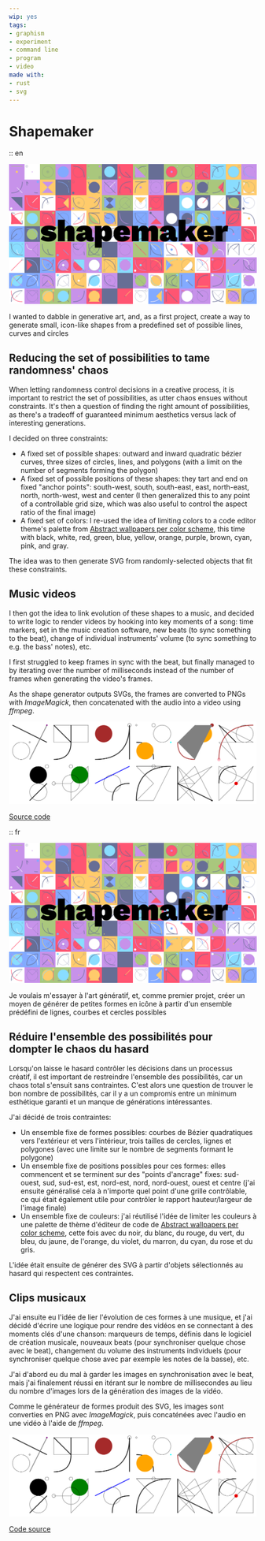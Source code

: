 ```yaml
---
wip: yes
tags:
- graphism
- experiment
- command line
- program
- video
made with:
- rust
- svg
---
```


# Shapemaker

:: en

![shapemaker written in bold black text, with a colorful mosaic of squares containing various shapes inside](../title.png)

I wanted to dabble in generative art, and, as a first project, create a way to generate small, icon-like shapes from a predefined set of possible lines, curves and circles

## Reducing the set of possibilities to tame randomness' chaos

When letting randomness control decisions in a creative process, it is important to restrict the set of possibilities, as utter chaos ensues without constraints. It's then a question of finding the right amount of possibilities, as there's a tradeoff of guaranteed minimum aesthetics versus lack of interesting generations.

I decided on three constraints:

- A fixed set of possible shapes: outward and inward quadratic bézier curves, three sizes of circles, lines, and polygons (with a limit on the number of segments forming the polygon)
- A fixed set of possible positions of these shapes: they tart and end on fixed "anchor points": south-west, south, south-east, east, north-east, north, north-west, west and center (I then generalized this to any point of a controllable grid size, which was also useful to control the aspect ratio of the final image)
- A fixed set of colors: I re-used the idea of limiting colors to a code editor theme's palette from [Abstract wallpapers per color scheme](/abstract-wallpapers-per-color-scheme), this time with black, white, red, green, blue, yellow, orange, purple, brown, cyan, pink, and gray.

The idea was to then generate SVG from randomly-selected objects that fit these constraints.

## Music videos

I then got the idea to link evolution of these shapes to a music, and decided to write logic to render videos by hooking into key moments of a song: time markers, set in the music creation software, new beats (to sync something to the beat), change of individual instruments' volume (to sync something to e.g. the bass' notes), etc.

I first struggled to keep frames in sync with the beat, but finally managed to by iterating over the number of milliseconds instead of the number of frames when generating the video's frames.

As the shape generator outputs SVGs, the frames are converted to PNGs with _ImageMagick_, then concatenated with the audio into a video using _ffmpeg_.

![](../gallery/gallery.png "Some examples")

[Source code](https://github.com/ewen-lbh/shapemaker)

:: fr

![shapemaker écrit en gras en noir, avec une mosaïque colorée de carrés contenant diverses formes à l'intérieur](../title.png)

Je voulais m'essayer à l'art génératif, et, comme premier projet, créer un moyen de générer de petites formes en icône à partir d'un ensemble prédéfini de lignes, courbes et cercles possibles

## Réduire l'ensemble des possibilités pour dompter le chaos du hasard

Lorsqu'on laisse le hasard contrôler les décisions dans un processus créatif, il est important de restreindre l'ensemble des possibilités, car un chaos total s'ensuit sans contraintes. C'est alors une question de trouver le bon nombre de possibilités, car il y a un compromis entre un minimum esthétique garanti et un manque de générations intéressantes.

J'ai décidé de trois contraintes:

- Un ensemble fixe de formes possibles: courbes de Bézier quadratiques vers l'extérieur et vers l'intérieur, trois tailles de cercles, lignes et polygones (avec une limite sur le nombre de segments formant le polygone)
- Un ensemble fixe de positions possibles pour ces formes: elles commencent et se terminent sur des "points d'ancrage" fixes: sud-ouest, sud, sud-est, est, nord-est, nord, nord-ouest, ouest et centre (j'ai ensuite généralisé cela à n'importe quel point d'une grille contrôlable, ce qui était également utile pour contrôler le rapport hauteur/largeur de l'image finale)
- Un ensemble fixe de couleurs: j'ai réutilisé l'idée de limiter les couleurs à une palette de thème d'éditeur de code de [Abstract wallpapers per color scheme](/abstract-wallpapers-per-color-scheme), cette fois avec du noir, du blanc, du rouge, du vert, du bleu, du jaune, de l'orange, du violet, du marron, du cyan, du rose et du gris.

L'idée était ensuite de générer des SVG à partir d'objets sélectionnés au hasard qui respectent ces contraintes.

## Clips musicaux

J'ai ensuite eu l'idée de lier l'évolution de ces formes à une musique, et j'ai décidé d'écrire une logique pour rendre des vidéos en se connectant à des moments clés d'une chanson: marqueurs de temps, définis dans le logiciel de création musicale, nouveaux beats (pour synchroniser quelque chose avec le beat), changement du volume des instruments individuels (pour synchroniser quelque chose avec par exemple les notes de la basse), etc.

J'ai d'abord eu du mal à garder les images en synchronisation avec le beat, mais j'ai finalement réussi en itérant sur le nombre de millisecondes au lieu du nombre d'images lors de la génération des images de la vidéo.

Comme le générateur de formes produit des SVG, les images sont converties en PNG avec _ImageMagick_, puis concaténées avec l'audio en une vidéo à l'aide de _ffmpeg_.

![](../gallery/gallery.png "Quelques exemples")

[Code source](https://github.com/ewen-lbh/shapemaker)
